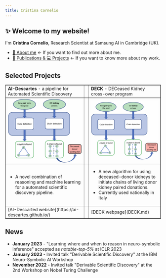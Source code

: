 ```yaml
---
title: Cristina Cornelio
---
```


## ✨ Welcome to my website! 
I'm **Cristina Cornelio**, Research Scientist at Samsung AI in Cambridge (UK). 
* <a href="https://corneliocristina.github.io/about.html" style="display: inline" class="button"> 👤 About me</a> &larr; If you want to find out more about me.
* <a href="https://corneliocristina.github.io/publications.html" style="display: inline" class="button"> 📖 Publications & 💻 Projects</a> &larr; If you want to know more about my work.


## Selected Projects

<table border=none>
 <tr>
    <td> <b> AI-Descartes </b> - a pipeline for Automated Scientific Discovery  </td>
    <td> </td>
    <td> <b> DECK </b> - DECeased Kidney cross-over program  </td>
 </tr>
 
 <tr>
  <td> <img align="center" src="figures/algorithm_new.png" alt="algorithm_new" width="400"/> </td>
  <td> </td>
  <td> <img align="center" src="figures/algorithm_new.png" alt="algorithm_new" width="400"/> </td>
 </tr>
 
 <tr>
 <td> 
    <ul>
        <li> A novel combination of reasoning and machine learning for a automated scientific discovery pipeline. </li>
    <ul/>
  </td>
  <td> </td>
  <td> 
     <ul>
        <li> A new algorithm for using deceased-donor kidneys to initiate chains of living donor kidney paired donations. </li>
        <li> Currently used nationally in Italy </li>
     </ul>
   </td>
 </tr>
   
 <tr>
    <td> [AI-Descarted website](https://ai-descartes.github.io/) </td>
    <td> </td>
    <td> [DECK webpage](DECK.md) </td>
 </tr>
   
</table>


## News 

* **January 2023** - "Learning where and when to reason in neuro-symbolic inference" accepted as *notable-top-5%* at ICLR 2023
* **January 2023** - Invited talk "Derivable Scientific Discovery" at the IBM Neuro-Symbolic AI Workshop
* **November 2022** - Invited talk "Derivable Scientific Discovery" at the 2nd Workshop on Nobel Turing Challenge
